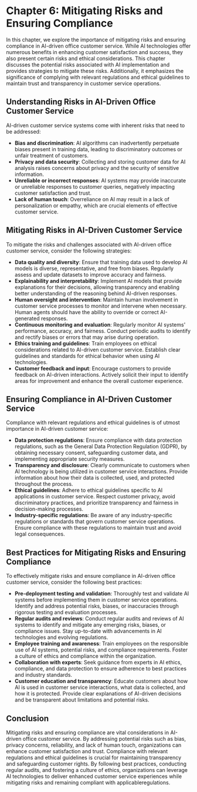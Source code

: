 Chapter 6: Mitigating Risks and Ensuring Compliance
===================================================

In this chapter, we explore the importance of mitigating risks and ensuring compliance in AI-driven office customer service. While AI technologies offer numerous benefits in enhancing customer satisfaction and success, they also present certain risks and ethical considerations. This chapter discusses the potential risks associated with AI implementation and provides strategies to mitigate these risks. Additionally, it emphasizes the significance of complying with relevant regulations and ethical guidelines to maintain trust and transparency in customer service operations.

Understanding Risks in AI-Driven Office Customer Service
--------------------------------------------------------

AI-driven customer service systems come with inherent risks that need to be addressed:

* **Bias and discrimination**: AI algorithms can inadvertently perpetuate biases present in training data, leading to discriminatory outcomes or unfair treatment of customers.
* **Privacy and data security**: Collecting and storing customer data for AI analysis raises concerns about privacy and the security of sensitive information.
* **Unreliable or incorrect responses**: AI systems may provide inaccurate or unreliable responses to customer queries, negatively impacting customer satisfaction and trust.
* **Lack of human touch**: Overreliance on AI may result in a lack of personalization or empathy, which are crucial elements of effective customer service.

Mitigating Risks in AI-Driven Customer Service
----------------------------------------------

To mitigate the risks and challenges associated with AI-driven office customer service, consider the following strategies:

* **Data quality and diversity**: Ensure that training data used to develop AI models is diverse, representative, and free from biases. Regularly assess and update datasets to improve accuracy and fairness.
* **Explainability and interpretability**: Implement AI models that provide explanations for their decisions, allowing transparency and enabling better understanding of the reasoning behind AI-driven responses.
* **Human oversight and intervention**: Maintain human involvement in customer service processes to monitor and intervene when necessary. Human agents should have the ability to override or correct AI-generated responses.
* **Continuous monitoring and evaluation**: Regularly monitor AI systems' performance, accuracy, and fairness. Conduct periodic audits to identify and rectify biases or errors that may arise during operation.
* **Ethics training and guidelines**: Train employees on ethical considerations related to AI-driven customer service. Establish clear guidelines and standards for ethical behavior when using AI technologies.
* **Customer feedback and input**: Encourage customers to provide feedback on AI-driven interactions. Actively solicit their input to identify areas for improvement and enhance the overall customer experience.

Ensuring Compliance in AI-Driven Customer Service
-------------------------------------------------

Compliance with relevant regulations and ethical guidelines is of utmost importance in AI-driven customer service:

* **Data protection regulations**: Ensure compliance with data protection regulations, such as the General Data Protection Regulation (GDPR), by obtaining necessary consent, safeguarding customer data, and implementing appropriate security measures.
* **Transparency and disclosure**: Clearly communicate to customers when AI technology is being utilized in customer service interactions. Provide information about how their data is collected, used, and protected throughout the process.
* **Ethical guidelines**: Adhere to ethical guidelines specific to AI applications in customer service. Respect customer privacy, avoid discriminatory practices, and prioritize transparency and fairness in decision-making processes.
* **Industry-specific regulations**: Be aware of any industry-specific regulations or standards that govern customer service operations. Ensure compliance with these regulations to maintain trust and avoid legal consequences.

Best Practices for Mitigating Risks and Ensuring Compliance
-----------------------------------------------------------

To effectively mitigate risks and ensure compliance in AI-driven office customer service, consider the following best practices:

* **Pre-deployment testing and validation**: Thoroughly test and validate AI systems before implementing them in customer service operations. Identify and address potential risks, biases, or inaccuracies through rigorous testing and evaluation processes.
* **Regular audits and reviews**: Conduct regular audits and reviews of AI systems to identify and mitigate any emerging risks, biases, or compliance issues. Stay up-to-date with advancements in AI technologies and evolving regulations.
* **Employee training and awareness**: Train employees on the responsible use of AI systems, potential risks, and compliance requirements. Foster a culture of ethics and compliance within the organization.
* **Collaboration with experts**: Seek guidance from experts in AI ethics, compliance, and data protection to ensure adherence to best practices and industry standards.
* **Customer education and transparency**: Educate customers about how AI is used in customer service interactions, what data is collected, and how it is protected. Provide clear explanations of AI-driven decisions and be transparent about limitations and potential risks.

Conclusion
----------

Mitigating risks and ensuring compliance are vital considerations in AI-driven office customer service. By addressing potential risks such as bias, privacy concerns, reliability, and lack of human touch, organizations can enhance customer satisfaction and trust. Compliance with relevant regulations and ethical guidelines is crucial for maintaining transparency and safeguarding customer rights. By following best practices, conducting regular audits, and fostering a culture of ethics, organizations can leverage AI technologies to deliver enhanced customer service experiences while mitigating risks and remaining compliant with applicableregulations.
